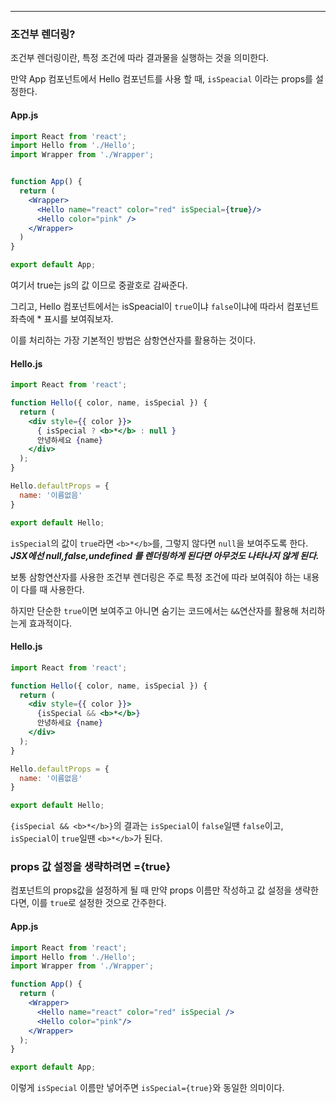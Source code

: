 
---

### 조건부 렌더링?

조건부 렌더링이란, 특정 조건에 따라 결과물을 실행하는 것을 의미한다.

만약 App 컴포넌트에서 Hello 컴포넌트를 사용 할 때, `isSpeacial` 이라는 props를 설정한다.

#### App.js

```jsx
import React from 'react';
import Hello from './Hello';
import Wrapper from './Wrapper';


function App() {
  return (
    <Wrapper>
      <Hello name="react" color="red" isSpecial={true}/>
      <Hello color="pink" />
    </Wrapper>
  )
}

export default App;
```

여기서 true는 js의 값 이므로 중괄호로 감싸준다.

그리고, Hello 컴포넌트에서는 isSpeacial이 `true`이냐 `false`이냐에 따라서 컴포넌트 좌측에 * 표시를 보여줘보자.

이를 처리하는 가장 기본적인 방법은 삼항연산자를 활용하는 것이다.

#### Hello.js

```jsx
import React from 'react';

function Hello({ color, name, isSpecial }) {
  return (
    <div style={{ color }}>
      { isSpecial ? <b>*</b> : null }
      안녕하세요 {name}
    </div>
  );
}

Hello.defaultProps = {
  name: '이름없음'
}

export default Hello;
```

`isSpecial`의 값이 `true`라면 `<b>*</b>`를, 그렇지 않다면 `null`을 보여주도록 한다.
***JSX에선 null,false,undefined 를 렌더링하게 된다면 아무것도 나타나지 않게 된다.***

보통 삼항연산자를 사용한 조건부 렌더링은 주로 특정 조건에 따라 보여줘야 하는 내용이 다를 때 사용한다.

하지만 단순한 `true`이면 보여주고 아니면 숨기는 코드에서는 `&&`연산자를 활용해 처리하는게 효과적이다. 
#### Hello.js

```jsx
import React from 'react';

function Hello({ color, name, isSpecial }) {
  return (
    <div style={{ color }}>
      {isSpecial && <b>*</b>}
      안녕하세요 {name}
    </div>
  );
}

Hello.defaultProps = {
  name: '이름없음'
}

export default Hello;
```

`{isSpecial && <b>*</b>}`의 결과는 `isSpecial`이 `false`일땐 `false`이고, `isSpecial`이 `true`일땐 `<b>*</b>`가 된다.

### props 값 설정을 생략하려면 ={true}

컴포넌트의 props값을 설정하게 될 때 만약 props 이름만 작성하고 값 설정을 생략한다면, 이를 `true`로 설정한 것으로 간주한다.

#### App.js

```jsx
import React from 'react';
import Hello from './Hello';
import Wrapper from './Wrapper';

function App() {
  return (
    <Wrapper>
      <Hello name="react" color="red" isSpecial />
      <Hello color="pink"/>
    </Wrapper>
  );
}

export default App;
```

이렇게 `isSpecial` 이름만 넣어주면 `isSpecial={true}`와 동일한 의미이다.